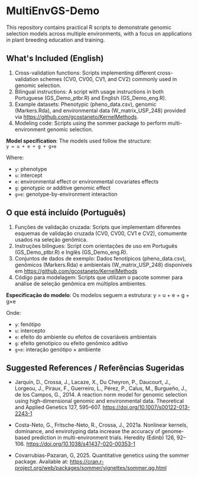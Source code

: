 # MultiEnvGS-Demo
This repository contains practical R scripts to demonstrate genomic selection models across multiple environments, with a focus on applications in plant breeding education and training.

## What's Included (English)
1) Cross-validation functions: Scripts implementing different cross-validation schemes (CV0, CV00, CV1, and CV2) commonly used in genomic selection.
2) Bilingual instructions: A script with usage instructions in both Portuguese (GS_Demo_ptbr.R) and English (GS_Demo_eng.R).
3) Example datasets: Phenotypic (pheno_data.csv), genomic (Markers.Rda), and environmental data (W_matrix_USP_248) provided via https://github.com/gcostaneto/KernelMethods.
4) Modeling code: Scripts using the sommer package to perform multi-environment genomic selection.

**Model specification**: The models used follow the structure:  
`y = u + e + g + g×e`  

Where:  
- `y`: phenotype  
- `u`: intercept  
- `e`: environmental effect or environmental covariates effects  
- `g`: genotypic or additive genomic effect  
- `g×e`: genotype-by-environment interaction 


##  O que está incluído (Português)
1) Funções de validação cruzada: Scripts que implementam diferentes esquemas de validação cruzada (CV0, CV00, CV1 e CV2), comumente usados na seleção genômica.
2) Instruções bilíngues: Script com orientações de uso em Português (GS_Demo_ptbr.R) e Inglês (GS_Demo_eng.R).
3) Conjuntos de dados de exemplo: Dados fenotípicos (pheno_data.csv), genômicos (Markers.Rda) e ambientais (W_matrix_USP_248) disponíveis em https://github.com/gcostaneto/KernelMethods
4) Código para modelagem: Scripts que utilizam o pacote sommer para análise de seleção genômica em múltiplos ambientes.

**Especificação do modelo**: Os modelos seguem a estrutura:
y = u + e + g + g×e

Onde:
- `y`: fenótipo
- `u`: intercepto
- `e`: efeito do ambiente ou efeitos de covariáveis ambientais
- `g`: efeito genotípico ou efeito genômico aditivo
- `g×e`: interação genótipo × ambiente



##  Suggested References / Referências Sugeridas
- Jarquín, D., Crossa, J., Lacaze, X., Du Cheyron, P., Daucourt, J., Lorgeou, J., Piraux, F., Guerreiro, L., Pérez, P., Calus, M., Burgueño, J., de los Campos, G., 2014. A reaction norm model for genomic selection using high-dimensional genomic and environmental data. Theoretical and Applied Genetics 127, 595–607. https://doi.org/10.1007/s00122-013-2243-1

- Costa-Neto, G., Fritsche-Neto, R., Crossa, J., 2021a. Nonlinear kernels, dominance, and envirotyping data increase the accuracy of genome-based prediction in multi-environment trials. Heredity (Edinb) 126, 92–106. https://doi.org/10.1038/s41437-020-00353-1

- Covarrubias-Pazaran, G, 2025. Quantitative genetics using the sommer package. Available at: https://cran.r-project.org/web/packages/sommer/vignettes/sommer.qg.html
